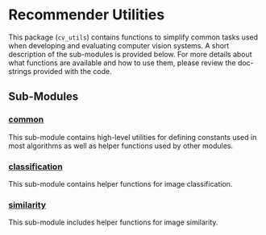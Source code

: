 # Recommender Utilities # 

This package (`cv_utils`) contains functions to simplify common tasks
used when developing and evaluating computer vision systems.  A short
description of the sub-modules is provided below. For more details
about what functions are available and how to use them, please review
the doc-strings provided with the code.


## Sub-Modules

### [common](common)

This sub-module contains high-level utilities for defining constants
used in most algorithms as well as helper functions used by other
modules.

### [classification](classification)

This sub-module contains helper functions for image classification.

### [similarity](./similarity)

This sub-module includes helper functions for image similarity.
